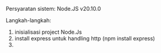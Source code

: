 Persyaratan sistem: Node.JS v20.10.0

Langkah-langkah:
1. inisialisasi project Node.Js
2. install express untuk handling http (npm install express)
3. 
